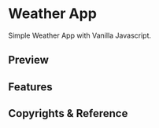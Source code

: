 # Weather App

Simple Weather App with Vanilla Javascript.

## Preview

## Features

## Copyrights & Reference
